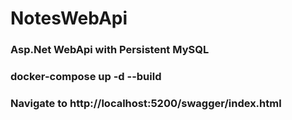 # NotesWebApi
### Asp.Net WebApi with Persistent MySQL 
### docker-compose up -d --build
### Navigate to http://localhost:5200/swagger/index.html
